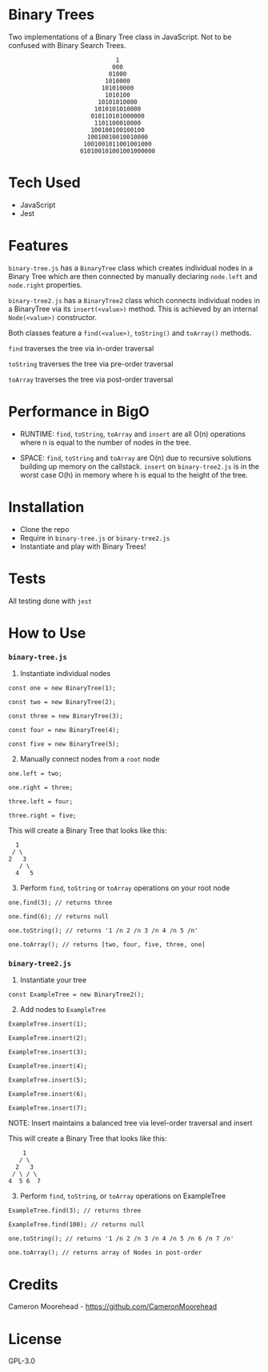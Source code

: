 # Binary Trees

Two implementations of a Binary Tree class in JavaScript. Not to be confused
with Binary Search Trees.

                                  1
                                 000
                                01000
                               1010000
                              101010000   
                               1010100
                             10101010000
                            1010101010000
                           010110101000000
                            1101100010000
                           100100100100100
                          10010010010010000
                         1001001011001001000
                        010100101001001000000

# Tech Used

- JavaScript
- Jest

# Features

`binary-tree.js` has a `BinaryTree` class which creates individual
nodes in a Binary Tree which are then connected by manually declaring
`node.left` and `node.right` properties.

`binary-tree2.js` has a `BinaryTree2` class which connects individual nodes
in a BinaryTree via its `insert(<value>)` method. This is achieved by an
internal `Node(<value>)` constructor.

Both classes feature a `find(<value>)`, `toString()` and `toArray()` methods.

`find` traverses the tree via in-order traversal

`toString` traverses the tree via pre-order traversal

`toArray` traverses the tree via post-order traversal

# Performance in BigO

- RUNTIME: `find`, `toString`, `toArray` and `insert` are all O(n) operations
where n is equal to the number of nodes in the tree.

- SPACE: `find`, `toString` and `toArray` are O(n) due to recursive solutions
building up memory on the callstack. `insert` on `binary-tree2.js` is in the
worst case O(h) in memory where h is equal to the height of the tree.

# Installation

- Clone the repo
- Require in `binary-tree.js` or `binary-tree2.js`
- Instantiate and play with Binary Trees!

# Tests

All testing done with `jest`

# How to Use

### `binary-tree.js`

1. Instantiate individual nodes

`const one = new BinaryTree(1);`

`const two = new BinaryTree(2);`

`const three = new BinaryTree(3);`

`const four = new BinaryTree(4);`

`const five = new BinaryTree(5);`

2. Manually connect nodes from a `root` node

`one.left = two;`

`one.right = three;`

`three.left = four;`

`three.right = five;`

This will create a Binary Tree that looks like this:

      1
     / \
    2   3
       / \
      4   5

3. Perform `find`, `toString` or `toArray` operations on your root node

`one.find(3); // returns three`

`one.find(6); // returns null`

`one.toString(); // returns '1 /n 2 /n 3 /n 4 /n 5 /n'`

`one.toArray(); // returns [two, four, five, three, one]`

### `binary-tree2.js`

1. Instantiate your tree

`const ExampleTree = new BinaryTree2();`

2. Add nodes to `ExampleTree`

`ExampleTree.insert(1);`

`ExampleTree.insert(2);`

`ExampleTree.insert(3);`

`ExampleTree.insert(4);`

`ExampleTree.insert(5);`

`ExampleTree.insert(6);`

`ExampleTree.insert(7);`

NOTE: Insert maintains a balanced tree via level-order traversal and insert

This will create a Binary Tree that looks like this:

        1
       / \
      2   3
     / \ / \
    4  5 6  7

3. Perform `find`, `toString`, or `toArray` operations on ExampleTree

`ExampleTree.find(3); // returns three`

`ExampleTree.find(100); // returns null`

`one.toString(); // returns '1 /n 2 /n 3 /n 4 /n 5 /n 6 /n 7 /n'`

`one.toArray(); // returns array of Nodes in post-order`

# Credits

Cameron Moorehead - https://github.com/CameronMoorehead

# License

GPL-3.0
